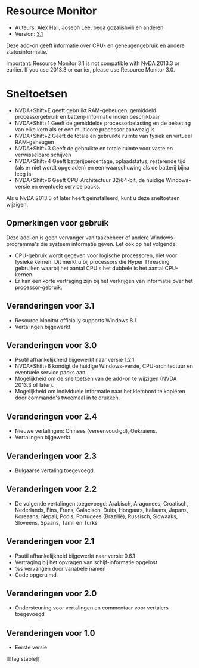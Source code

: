 # Resource Monitor #

* Auteurs: Alex Hall, Joseph Lee, beqa gozalishvili en anderen
* Version: [3.1][1]

Deze add-on geeft informatie over CPU- en geheugengebruik en andere
statusinformatie.

Important: Resource Monitor 3.1 is not compatible with NvDA 2013.3 or
earlier. If you use 2013.3 or earlier, please use Resource Monitor 3.0.

# Sneltoetsen #

* NVDA+Shift+E geeft gebruikt RAM-geheugen, gemiddeld processorgebruik en
  batterij-informatie indien beschikbaar
* NVDA+Shift+1 Geeft de gemiddelde processorbelasting en de belasting van
  elke kern als er een multicore processor aanwezig is
* NVDA+Shift+2 Geeft de totale en gebruikte ruimte van fysiek en virtueel
  RAM-geheugen
* NVDA+Shift+3 Geeft de gebruikte en totale ruimte voor vaste en
  verwisselbare schijven
* NVDA+Shift+4 Geeft batterijpercentage, oplaadstatus, resterende tijd (als
  er niet wordt opgeladen) en een waarschuwing als de batterij bijna leeg is
* NVDA+Shift+6 Geeft CPU-Architectuur 32/64-bit, de huidige Windows-versie
  en eventuele service packs.

Als u NvDA 2013.3 of later heeft geïnstalleerd, kunt u deze sneltoetsen
wijzigen.

## Opmerkingen voor gebruik ##

Deze add-on is geen vervanger van taakbeheer of andere Windows-programma's
die systeem informatie geven. Let ook op het volgende:

* CPU-gebruik wordt gegeven voor logische processoren, niet voor fysieke
  kernen. Dit merkt u bij processors die Hyper Threading gebruiken waarbij
  het aantal CPU's het dubbele is het aantal CPU-kernen.
* Er kan een korte vertraging zijn bij het verkrijgen van informatie over
  het processor-gebruik.

## Veranderingen voor 3.1 ##

* Resource Monitor officially supports Windows 8.1.
* Vertalingen bijgewerkt.

## Veranderingen voor 3.0 ##

* Psutil afhankelijkheid bijgewerkt naar versie 1.2.1
* NVDA+Shift+6 kondigt de huidige Windows-versie, CPU-architectuur en
  eventuele service packs aan.
* Mogelijkheid om de sneltoetsen van de add-on te wijzigen (NVDA 2013.3 of
  later).
* Mogelijkheid om individuele informatie naar het klembord te kopiëren door
  commando's tweemaal in te drukken.

## Veranderingen voor 2.4 ##

* Nieuwe vertalingen: Chinees (vereenvoudigd), Oekraïens.
* Vertalingen bijgewerkt.

## Veranderingen voor 2.3 ##

* Bulgaarse vertaling toegevoegd.

## Veranderingen voor 2.2 ##

* De volgende vertalingen toegevoegd: Arabisch, Aragonees, Croatisch,
  Nederlands, Fins, Frans, Galacisch, Duits, Hongaars, Italiaans, Japans,
  Koreaans, Nepali, Pools, Portugees (Brazilië), Russisch, Slowaaks,
  Sloveens, Spaans, Tamil en Turks

## Veranderingen voor 2.1 ##

* Psutil afhankelijkheid bijgewerkt naar versie 0.6.1
* Vertraging bij het opvragen van schijf-informatie opgelost
* %s vervangen door variabele namen
* Code opgeruimd.

## Veranderingen voor 2.0 ##

* Ondersteuning voor vertalingen en commentaar voor vertalers toegevoegd

## Veranderingen voor 1.0 ##

* Eerste versie

[[!tag stable]]

[1]: http://addons.nvda-project.org/files/get.php?file=rm

